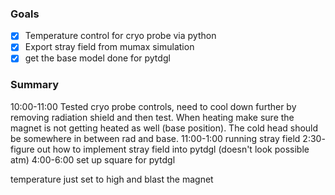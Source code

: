 ### Goals
- [x] Temperature control for cryo probe via python
- [x] Export stray field from mumax simulation
- [x] get the base model done for pytdgl

### Summary
10:00-11:00 Tested cryo probe controls, need to cool down further by removing radiation shield and then test. When heating make sure the magnet is not getting heated as well (base position). The cold head should be somewhere in between rad and base.
11:00-1:00 running stray field
2:30- figure out how to implement stray field into pytdgl (doesn't look possible atm)
4:00-6:00 set up square for pytdgl

temperature just set to high and blast the magnet


